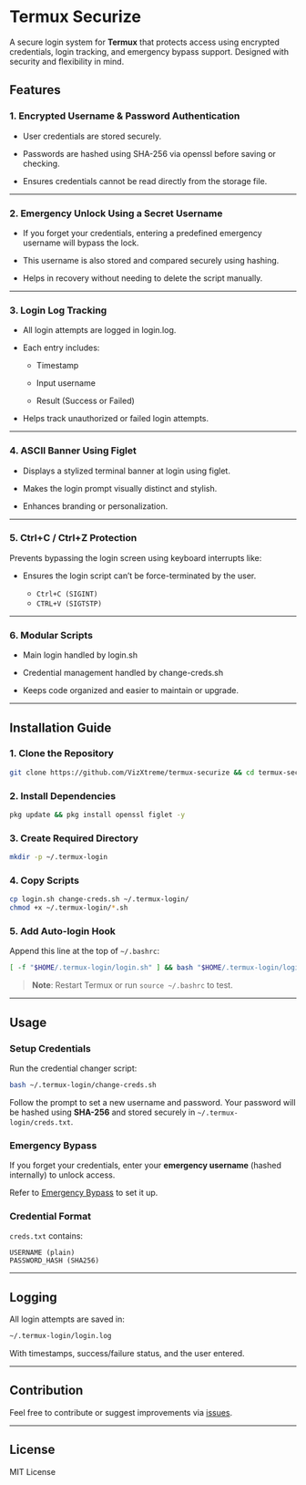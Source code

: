 # Termux Securize

A secure login system for **Termux** that protects access using encrypted credentials, login tracking, and emergency bypass support. Designed with security and flexibility in mind.

## Features

### 1. Encrypted Username & Password Authentication

- User credentials are stored securely.

- Passwords are hashed using SHA-256 via openssl before saving or checking.

- Ensures credentials cannot be read directly from the storage file.

---
### 2. Emergency Unlock Using a Secret Username

- If you forget your credentials, entering a predefined emergency username will bypass the lock.

- This username is also stored and compared securely using hashing.

- Helps in recovery without needing to delete the script manually.

---

### 3. Login Log Tracking

- All login attempts are logged in login.log.

- Each entry includes:

    - Timestamp

    - Input username

    - Result (Success or Failed)


- Helps track unauthorized or failed login attempts.

---

### 4. ASCII Banner Using Figlet

- Displays a stylized terminal banner at login using figlet.

- Makes the login prompt visually distinct and stylish.

- Enhances branding or personalization.

---

### 5. Ctrl+C / Ctrl+Z Protection

Prevents bypassing the login screen using keyboard interrupts like:

- Ensures the login script can’t be force-terminated by the user.

    - `Ctrl+C (SIGINT)`
    - `CTRL+V (SIGTSTP)`


---

### 6. Modular Scripts

- Main login handled by login.sh

- Credential management handled by change-creds.sh

- Keeps code organized and easier to maintain or upgrade.

---
## Installation Guide

### 1. Clone the Repository

```bash
git clone https://github.com/VizXtreme/termux-securize && cd termux-securize
```

### 2. Install Dependencies

```bash
pkg update && pkg install openssl figlet -y
```

### 3. Create Required Directory

```bash
mkdir -p ~/.termux-login
```

### 4. Copy Scripts

```bash
cp login.sh change-creds.sh ~/.termux-login/
chmod +x ~/.termux-login/*.sh
```

### 5. Add Auto-login Hook

Append this line at the top of `~/.bashrc`:

```bash
[ -f "$HOME/.termux-login/login.sh" ] && bash "$HOME/.termux-login/login.sh"
```

> **Note**: Restart Termux or run `source ~/.bashrc` to test.

---

## Usage

### Setup Credentials

Run the credential changer script:

```bash
bash ~/.termux-login/change-creds.sh
```

Follow the prompt to set a new username and password. Your password will be hashed using **SHA-256** and stored securely in `~/.termux-login/creds.txt`.

### Emergency Bypass

If you forget your credentials, enter your **emergency username** (hashed internally) to unlock access.

Refer to [Emergency Bypass](https://github.com/VizXtreme/Termux-Securize/blob/main/Emergency-Bypass-Setup.md) to set it up.


### Credential Format

`creds.txt` contains:
```
USERNAME (plain)
PASSWORD_HASH (SHA256)
```

---

## Logging

All login attempts are saved in:

```bash
~/.termux-login/login.log
```

With timestamps, success/failure status, and the user entered.

---

## Contribution

Feel free to contribute or suggest improvements via [issues](https://github.com/VizXtreme/termux-securize/issues).

---

## License

MIT License
